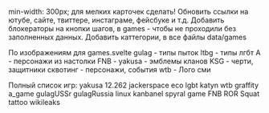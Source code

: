 min-width: 300px; для мелких карточек сделать!
Обновить ссылки на ютубе, сайте, твиттере, инстаграме, фейсбуке и т.д.
Добавить блокераторы на кнопки шагов, в games - чтобы не проходили без заполненных данных.
Добавить каттегории, в все файлы data/games

По изображениям для games.svelte
   gulag - типы пыток
   ltbg - типы лгбт
   А - персонажи из настолки
   FNB -
   yakusa - эмблемы кланов
   KSG - черти, защитники
   сквотинг - персонажи, события
   wtb - Лого сми




Полный список игр:
 yakusa
 12.262
 jackerspace
 eco
 lgbt
 katyn
 wtb
 graffity
 a_game
 gulagUSSr
 gulagRussia
 linux
 kanbanel
 spyral game
 FNB
 ROR
 Squat
 tattoo
 wikileaks